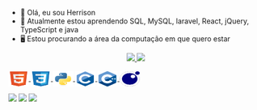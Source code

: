 - 👋 Olá, eu sou Herrison
- 🌱 Atualmente estou aprendendo SQL, MySQL, laravel, React, jQuery, TypeScript e java
- 🖥️ Estou procurando a área da computação em que quero estar
<div align="center">
  <a href="https://github.com/Dakarthh">
  <img height="130em" src="https://github-readme-stats.vercel.app/api?username=Dakarthh&show_icons=true&_all_commits=true&count_private=true"/>
  <img height="130em" src="https://github-readme-stats.vercel.app/api/top-langs/?username=Dakarthh&layout=compact"/>
</div>
  
<div style="display: inline_block"><br>
  <img align="center" alt="HTML" height="30" width="40" src="https://raw.githubusercontent.com/devicons/devicon/master/icons/html5/html5-original.svg">
  <img align="center" alt="CSS" height="30" width="40" src="https://raw.githubusercontent.com/devicons/devicon/master/icons/css3/css3-original.svg">
  <img align="center" alt="Python" height="30" width="40" src="https://raw.githubusercontent.com/devicons/devicon/master/icons/python/python-original.svg">
    <img align="center" alt="C" height="30" width="40" src="https://raw.githubusercontent.com/devicons/devicon/master/icons/c/c-original.svg">
      <img align="center" alt="Cplusplus" height="30" width="40" src="https://raw.githubusercontent.com/devicons/devicon/master/icons/cplusplus/cplusplus-original.svg">
        <img align="center" alt="lua" height="30" width="40" src="https://raw.githubusercontent.com/devicons/devicon/master/icons/lua/lua-original.svg">

</div>
  <p>
  <p>
<div> 
  <a href="https://www.instagram.com/dakarth/" target="_blank"><img src="https://img.shields.io/badge/-Instagram-%23E4405F?style=for-the-badge&logo=instagram&logoColor=white" target="_blank"></a>
  <a href = "mailto:js32132132@gmail.com"><img src="https://img.shields.io/badge/-Gmail-%23333?style=for-the-badge&logo=gmail&logoColor=white" target="_blank"></a>
  <a href="https://www.linkedin.com/in/herrison-batista-677715166/" target="_blank"><img src="https://img.shields.io/badge/-LinkedIn-%230077B5?style=for-the-badge&logo=linkedin&logoColor=white" target="_blank"></a> 
